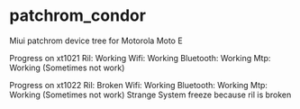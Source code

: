 # patchrom_condor
Miui patchrom device tree for Motorola Moto E

Progress on xt1021
Ril: Working
Wifi: Working
Bluetooth: Working
Mtp: Working (Sometimes not work)

Progress on xt1022
Ril: Broken
Wifi: Working
Bluetooth: Working
Mtp: Working (Sometimes not work)
Strange System freeze because ril is broken
